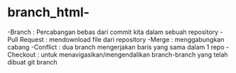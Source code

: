 # branch_html-
-Branch : Percabangan bebas dari commit kita dalam sebuah repository
-Pull Request : mendownload file dari repository
-Merge : menggabungkan cabang
-Conflict : dua branch mengerjakan baris yang sama dalam 1 repo
-Checkout : untuk menavigasikan/mengendalikan branch-branch yang telah dibuat git branch
